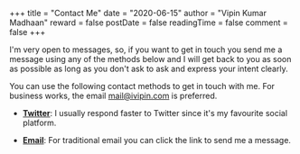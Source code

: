 +++
title = "Contact Me"
date = "2020-06-15"
author = "Vipin Kumar Madhaan"
reward = false
postDate = false
readingTime = false
comment = false
+++

I'm very open to messages, so, if you want to get in touch you send me a message using any of the methods below and I will get back to you as soon as possible as long as you don't ask to ask and express your intent clearly.

You can use the following contact methods to get in touch with me. For business works, the email mail@ivipin.com is preferred.

*   **[Twitter](https://twitter.com/VipinMadhaan)**: I usually respond faster to Twitter since it's my favourite social platform.
    
*   **[Email](mailto:mail@ivipin.com?body=Hi%20Vipin,%20I%20came%20across%20your%20website%20and%20would%20like%20to%20get%20in%20touch.)**: For traditional email you can click the link to send me a message.